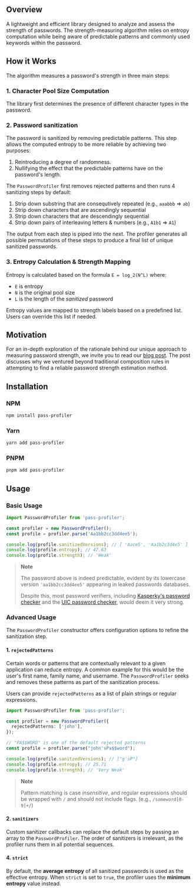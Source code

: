 ## Overview

A lightweight and efficient library designed to analyze and assess the strength of passwords. The strength-measuring algorithm relies on entropy computation while being aware of predictable patterns and commonly used keywords within the password.

## How it Works

The algorithm measures a password's strength in three main steps:

### 1. Character Pool Size Computation

The library first determines the presence of different character types in the password.

### 2. Password sanitization

The password is sanitized by removing predictable patterns. This step allows the computed entropy to be more reliable by achieving two purposes:

1. Reintroducing a degree of randomness.
2. Nullifying the effect that the predictable patterns have on the password's length.

The `PasswordProfiler` first removes rejected patterns and then runs 4 sanitizing steps by default:

1. Strip down substring that are consequtively repeated (e.g., `aaabbb` => `ab`)
2. Strip down characters that are ascendingly sequential
3. Strip down characters that are descendingly sequential
4. Strip down pairs of interleaving letters & numbers (e.g., `A1b1` => `A1`)

The output from each step is piped into the next. The profiler generates all possible permutations of these steps to produce a final list of unique sanitized passwords.

### 3. Entropy Calculation & Strength Mapping

Entropy is calculated based on the formula `E = log_2(N^L)` where:

- `E` is entropy
- `N` is the original pool size
- `L` is the length of the _sanitized_ password

Entropy values are mapped to strength labels based on a predefined list. Users can override this list if needed.

## Motivation

For an in-depth exploration of the rationale behind our unique approach to measuring password strength, we invite you to read our [blog post](https://dev.to/ghamadi/rethinking-password-strength-estimation-beyond-composition-rules-408i). The post discusses why we ventured beyond traditional composition rules in attempting to find a reliable password strength estimation method.

## Installation

### NPM

```bash
npm install pass-profiler
```

### Yarn

```bash
yarn add pass-profiler
```

### PNPM

```bash
pnpm add pass-profiler
```

## Usage

### Basic Usage

```ts
import PasswordProfiler from 'pass-profiler';

const profiler = new PasswordProfiler();
const profile = profiler.parse('Aa1bb2cc3dd4ee5');

console.log(profile.sanitizedVersions); // [ 'Aace5', 'Aa1b2c3d4e5' ]
console.log(profile.entropy); // 47.63
console.log(profile.strength); // 'Weak'
```

> **Note**
>
> The password above is indeed predictable, evident by its lowercase version `'aa1bb2cc3dd4ee5'` appearing in leaked passwords databases.
>
> Despite this, most password verifiers, including [Kasperky's password checker](https://password.kaspersky.com) and the [UIC password checker](https://www.uic.edu/apps/strong-password/), would deem it very strong.

### Advanced Usage

The `PasswordProfiler` constructor offers configuration options to refine the sanitization step.

#### 1. `rejectedPatterns`

Certain words or patterns that are contextually relevant to a given application can reduce entropy. A common example for this would be the user's first name, family name, and username. The `PasswordProfiler` seeks and removes these patterns as part of the sanitization process.

Users can provide `rejectedPatterns` as a list of plain strings or regular expressions.

```ts
import PasswordProfiler from 'pass-profiler';

const profiler = new PasswordProfiler({
  rejectedPatterns: ['john'],
});

// "PA$$WORD" is one of the default rejected patterns
const profile = profiler.parse("john'sPa$$word");

console.log(profile.sanitzedVersions); // ["g'sP"]
console.log(profile.entropy); // 25.71
console.log(profile.strength); // 'Very Weak'
```

> **Note**
>
> Pattern matching is case _insensitive_, and regular expressions should be wrapped with `/` and should not include flags. (e.g., `/someword[0-9]+/`)

#### 2. `sanitizers`

Custom sanitizer callbacks can replace the default steps by passing an array to the `PasswordProfiler`. The order of sanitizers is irrelevant, as the profiler runs them in all potential sequences.

#### 4. `strict`

By default, the **average entropy** of all sanitized passwords is used as the effective entropy. When `strict` is set to `true`, the profiler uses the **minimum entropy** value instead.
